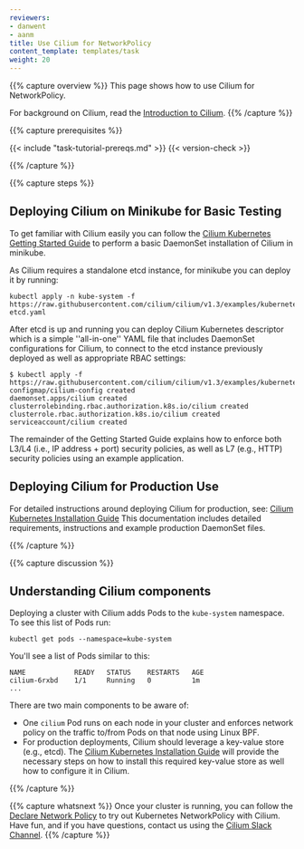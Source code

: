 ```yaml
---
reviewers:
- danwent
- aanm
title: Use Cilium for NetworkPolicy
content_template: templates/task
weight: 20
---
```


{{% capture overview %}}
This page shows how to use Cilium for NetworkPolicy.

For background on Cilium, read the [Introduction to Cilium](https://cilium.readthedocs.io/en/stable/intro).
{{% /capture %}}

{{% capture prerequisites %}}

{{< include "task-tutorial-prereqs.md" >}} {{< version-check >}}

{{% /capture %}}

{{% capture steps %}}
## Deploying Cilium on Minikube for Basic Testing

To get familiar with Cilium easily you can follow the
[Cilium Kubernetes Getting Started Guide](https://cilium.readthedocs.io/en/stable/gettingstarted/minikube/)
to perform a basic DaemonSet installation of Cilium in minikube.

As Cilium requires a standalone etcd instance, for minikube you can deploy it
by running:

```shell
kubectl apply -n kube-system -f https://raw.githubusercontent.com/cilium/cilium/v1.3/examples/kubernetes/addons/etcd/standalone-etcd.yaml
```

After etcd is up and running you can deploy Cilium Kubernetes descriptor which
is a simple ''all-in-one'' YAML file that includes DaemonSet configurations for
Cilium, to connect to the etcd instance previously deployed as well as
appropriate RBAC settings:

```shell
$ kubectl apply -f https://raw.githubusercontent.com/cilium/cilium/v1.3/examples/kubernetes/1.12/cilium.yaml
configmap/cilium-config created
daemonset.apps/cilium created
clusterrolebinding.rbac.authorization.k8s.io/cilium created
clusterrole.rbac.authorization.k8s.io/cilium created
serviceaccount/cilium created
```

The remainder of the Getting Started Guide explains how to enforce both L3/L4
(i.e., IP address + port) security policies, as well as L7 (e.g., HTTP) security
policies using an example application.

## Deploying Cilium for Production Use

For detailed instructions around deploying Cilium for production, see:
[Cilium Kubernetes Installation Guide](https://cilium.readthedocs.io/en/latest/kubernetes/install/)
This documentation includes detailed requirements, instructions and example
production DaemonSet files.

{{% /capture %}}

{{% capture discussion %}}
##  Understanding Cilium components

Deploying a cluster with Cilium adds Pods to the `kube-system` namespace. To see
this list of Pods run:

```shell
kubectl get pods --namespace=kube-system
```

You'll see a list of Pods similar to this:

```console
NAME            READY   STATUS    RESTARTS   AGE
cilium-6rxbd    1/1     Running   0          1m
...
```

There are two main components to be aware of:

- One `cilium` Pod runs on each node in your cluster and enforces network policy
on the traffic to/from Pods on that node using Linux BPF.
- For production deployments, Cilium should leverage a key-value store
(e.g., etcd). The [Cilium Kubernetes Installation Guide](https://cilium.readthedocs.io/en/latest/kubernetes/install/)
will provide the necessary steps on how to install this required key-value
store as well how to configure it in Cilium.

{{% /capture %}}

{{% capture whatsnext %}}
Once your cluster is running, you can follow the
[Declare Network Policy](/docs/tasks/administer-cluster/declare-network-policy/)
to try out Kubernetes NetworkPolicy with Cilium.
Have fun, and if you have questions, contact us using the
[Cilium Slack Channel](https://cilium.herokuapp.com/).
{{% /capture %}}


